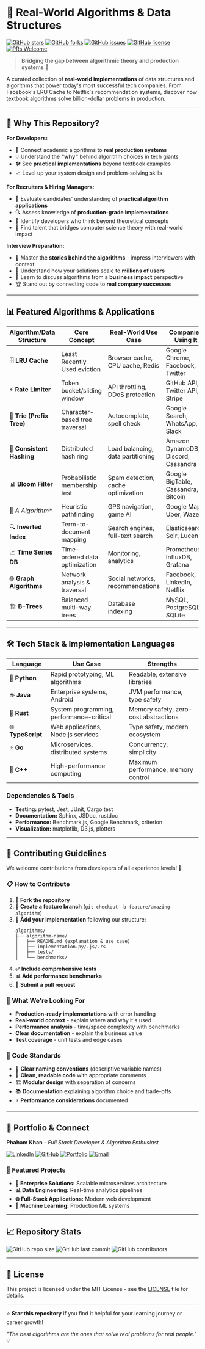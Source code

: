 # 🚀 Real-World Algorithms & Data Structures

[![GitHub stars](https://img.shields.io/github/stars/Phaham/Algos_In_Real_World?style=for-the-badge&color=gold)](https://github.com/Phaham/Algos_In_Real_World/stargazers)
[![GitHub forks](https://img.shields.io/github/forks/Phaham/Algos_In_Real_World?style=for-the-badge&color=blue)](https://github.com/Phaham/Algos_In_Real_World/network)
[![GitHub issues](https://img.shields.io/github/issues/Phaham/Algos_In_Real_World?style=for-the-badge&color=red)](https://github.com/Phaham/Algos_In_Real_World/issues)
[![GitHub license](https://img.shields.io/github/license/Phaham/Algos_In_Real_World?style=for-the-badge&color=green)](https://github.com/Phaham/Algos_In_Real_World/blob/main/LICENSE)
[![PRs Welcome](https://img.shields.io/badge/PRs-welcome-brightgreen.svg?style=for-the-badge)](https://github.com/Phaham/Algos_In_Real_World/pulls)

> **Bridging the gap between algorithmic theory and production systems** 🌉

A curated collection of **real-world implementations** of data structures and algorithms that power today's most successful tech companies. From Facebook's LRU Cache to Netflix's recommendation systems, discover how textbook algorithms solve billion-dollar problems in production.

---

## 🎯 Why This Repository?

**For Developers:**
- 🔗 Connect academic algorithms to **real production systems**
- 💡 Understand the **"why"** behind algorithm choices in tech giants
- 🛠️ See **practical implementations** beyond textbook examples
- 📈 Level up your system design and problem-solving skills

**For Recruiters & Hiring Managers:**
- 🎯 Evaluate candidates' understanding of **practical algorithm applications**
- 🔍 Assess knowledge of **production-grade implementations**
- 💼 Identify developers who think beyond theoretical concepts
- 🌟 Find talent that bridges computer science theory with real-world impact

**Interview Preparation:**
- 🎪 Master the **stories behind the algorithms** - impress interviewers with context
- 🚀 Understand how your solutions scale to **millions of users**
- 🎨 Learn to discuss algorithms from a **business impact** perspective
- 🏆 Stand out by connecting code to **real company successes**

---

## 📊 Featured Algorithms & Applications

| Algorithm/Data Structure | Core Concept | Real-World Use Case | Companies Using It |
|--------------------------|--------------|--------------------|--------------------|
| 🗄️ **LRU Cache** | Least Recently Used eviction | Browser cache, CPU cache, Redis | Google Chrome, Facebook, Twitter |
| ⚡ **Rate Limiter** | Token bucket/sliding window | API throttling, DDoS protection | GitHub API, Twitter API, Stripe |
| 🌳 **Trie (Prefix Tree)** | Character-based tree traversal | Autocomplete, spell check | Google Search, WhatsApp, Slack |
| 🔄 **Consistent Hashing** | Distributed hash ring | Load balancing, data partitioning | Amazon DynamoDB, Discord, Cassandra |
| 📊 **Bloom Filter** | Probabilistic membership test | Spam detection, cache optimization | Google BigTable, Cassandra, Bitcoin |
| 🎯 **A* Algorithm** | Heuristic pathfinding | GPS navigation, game AI | Google Maps, Uber, Waze |
| 🔍 **Inverted Index** | Term-to-document mapping | Search engines, full-text search | Elasticsearch, Solr, Lucene |
| 📈 **Time Series DB** | Time-ordered data optimization | Monitoring, analytics | Prometheus, InfluxDB, Grafana |
| 🌐 **Graph Algorithms** | Network analysis & traversal | Social networks, recommendations | Facebook, LinkedIn, Netflix |
| 🏗️ **B-Trees** | Balanced multi-way trees | Database indexing | MySQL, PostgreSQL, SQLite |

---

## 🛠️ Tech Stack & Implementation Languages

| Language | Use Case | Strengths |
|----------|----------|-----------|
| 🐍 **Python** | Rapid prototyping, ML algorithms | Readable, extensive libraries |
| ☕ **Java** | Enterprise systems, Android | JVM performance, type safety |
| 🦀 **Rust** | System programming, performance-critical | Memory safety, zero-cost abstractions |
| 🌐 **TypeScript** | Web applications, Node.js services | Type safety, modern ecosystem |
| ⚡ **Go** | Microservices, distributed systems | Concurrency, simplicity |
| 🔧 **C++** | High-performance computing | Maximum performance, memory control |

### Dependencies & Tools
- **Testing:** pytest, Jest, JUnit, Cargo test
- **Documentation:** Sphinx, JSDoc, rustdoc
- **Performance:** Benchmark.js, Google Benchmark, criterion
- **Visualization:** matplotlib, D3.js, plotters

---

## 🤝 Contributing Guidelines

We welcome contributions from developers of all experience levels! 🌟

### 📋 How to Contribute

1. **🍴 Fork the repository**
2. **🌿 Create a feature branch** (`git checkout -b feature/amazing-algorithm`)
3. **📝 Add your implementation** following our structure:
   ```
   algorithms/
   ├── algorithm-name/
   │   ├── README.md (explanation & use case)
   │   ├── implementation.py/.js/.rs
   │   ├── tests/
   │   └── benchmarks/
   ```
4. **✅ Include comprehensive tests**
5. **📊 Add performance benchmarks**
6. **🔄 Submit a pull request**

### 🎯 What We're Looking For

- **Production-ready implementations** with error handling
- **Real-world context** - explain where and why it's used
- **Performance analysis** - time/space complexity with benchmarks
- **Clear documentation** - explain the business value
- **Test coverage** - unit tests and edge cases

### 📜 Code Standards

- 📝 **Clear naming conventions** (descriptive variable names)
- 🧹 **Clean, readable code** with appropriate comments
- 🏗️ **Modular design** with separation of concerns
- 📚 **Documentation** explaining algorithm choice and trade-offs
- ⚡ **Performance considerations** documented

---

## 🌟 Portfolio & Connect

**Phaham Khan** - *Full Stack Developer & Algorithm Enthusiast*

[![LinkedIn](https://img.shields.io/badge/LinkedIn-0077B5?style=for-the-badge&logo=linkedin&logoColor=white)](https://linkedin.com/in/phaham)
[![GitHub](https://img.shields.io/badge/GitHub-100000?style=for-the-badge&logo=github&logoColor=white)](https://github.com/Phaham)
[![Portfolio](https://img.shields.io/badge/Portfolio-FF5722?style=for-the-badge&logo=todoist&logoColor=white)](https://phaham.dev)
[![Email](https://img.shields.io/badge/Email-D14836?style=for-the-badge&logo=gmail&logoColor=white)](mailto:phaham.dev@gmail.com)

### 🚀 Featured Projects
- **🏢 Enterprise Solutions:** Scalable microservices architecture
- **📊 Data Engineering:** Real-time analytics pipelines
- **🌐 Full-Stack Applications:** Modern web development
- **🤖 Machine Learning:** Production ML systems

---

## 📈 Repository Stats

![GitHub repo size](https://img.shields.io/github/repo-size/Phaham/Algos_In_Real_World?style=flat-square)
![GitHub last commit](https://img.shields.io/github/last-commit/Phaham/Algos_In_Real_World?style=flat-square)
![GitHub contributors](https://img.shields.io/github/contributors/Phaham/Algos_In_Real_World?style=flat-square)

---

## 📄 License

This project is licensed under the MIT License - see the [LICENSE](LICENSE) file for details.

---

⭐ **Star this repository** if you find it helpful for your learning journey or career growth!

*"The best algorithms are the ones that solve real problems for real people."* 💡

